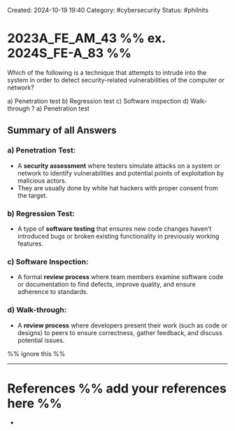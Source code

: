 Created: 2024-10-19 19:40
Category: #cybersecurity
Status: #philnits



# 2023A_FE_AM_43 %% ex. 2024S_FE-A_83 %%

Which of the following is a technique that attempts to intrude into the system in order to detect security-related vulnerabilities of the computer or network?

a) Penetration test
b) Regression test
c) Software inspection
d) Walk-through
?
a) Penetration test

## Summary of all Answers

### a) **Penetration Test**:

- A **security assessment** where testers simulate attacks on a system or network to identify vulnerabilities and potential points of exploitation by malicious actors.
- They are usually done by white hat hackers with proper consent from the target.

### b) **Regression Test**:

- A type of **software testing** that ensures new code changes haven’t introduced bugs or broken existing functionality in previously working features.

### c) **Software Inspection**:

- A formal **review process** where team members examine software code or documentation to find defects, improve quality, and ensure adherence to standards.

### d) **Walk-through**:

- A **review process** where developers present their work (such as code or designs) to peers to ensure correctness, gather feedback, and discuss potential issues.




%% ignore this %%
<!--SR:!2025-03-12,15,290-->
---









# References %% add your references here %%
- 